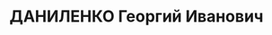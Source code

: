 ---
title: ДАНИЛЕНКО Георгий Иванович
description: "23.11.1899 г.р., м.р.: с.Самойловка Балашовского уезда Саратовской губ.,\
  \ русский, образование: высшее\n Инструктор сельхозотдела\n прож.: г. Новосибирск\n\
  \ арестован 14.08.1937\n Обвинение: в причастности к к.р. правотроцкистской орнагизации,\
  \ ст. 58-7,8,9,11 УК РСФСР.\n Приговор: Военной коллегией Верх. суда СССР, 04.06.1938\
  \ — ВМН\n Расстрелян 04.06.1938\n Реабилитация: 21.09.1957"
---